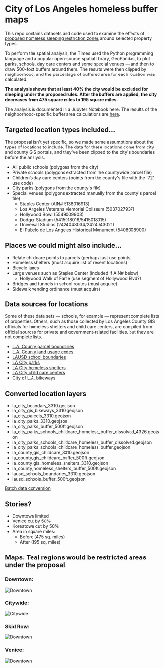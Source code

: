 # City of Los Angeles homeless buffer maps

This repo contains datasets and code used to examine the effects of [proposed homeless sleeping restriction zones](https://www.latimes.com/california/story/2019-08-22/homeless-sidewalk-sleeping-ban-restrictions-boise-case-shelter) around selected property types.

To perform the spatial analysis, the Times used the Python programming language and a popular open-source spatial library, GeoPandas, to plot parks, schools, day care centers and some special venues — and then to draw 500-foot buffers around them. The results were then clipped by neighborhood, and the percentage of buffered area for each location was calculated.

**The analysis shows that at least 40% the city would be excluded for sleeping under the proposed rules. After the buffers are applied, the city decreases from 475 square miles to 195 square miles.**

The analysis is documented in a Jupyter Notebook [here](https://nbviewer.jupyter.org/github/stiles/data/blob/master/la-city-homeless-buffer-maps/la-homeless-buffers.ipynb). The results of the neighborhood-specific buffer area calculations are [here](https://github.com/stiles/data/blob/master/la-city-homeless-buffer-maps/buffered/hood-breakdown.csv). 

## Targeted location types included...

The proposal isn't yet specific, so we made some assumptions about the types of locations to include. The data for these locations come from city and county GIS portals, and they've been clipped to the city's boundaries before the analysis. 


* All public schools (polygons from the city)
* Private schools (polygons extracted from the countywide parcel file)
* Children’s day care centers (points from the county's file with the '72' use code)
* City parks (polygons from the county's file)
* Special venues (polygons extracted manually from the county's parcel file)
  * Staples Center (AIN# 5138016913)
  * Los Angeles Veterans Memorial Coliseum (5037027937)
  * Hollywood Bowl (5549009903)
  * Dodger Stadium (5415018016/5415018015)
  * Universal Studios (2424043034/2424043021)
  * El Pubelo de Los Angeles Historical Monument (5408008900)

## Places we could might also include... 

* Relate childcare points to parcels (perhaps just use points)
* Homeless shelters (must acquire list of recent locations)
* Bicycle lanes
* Large venues such as Staples Center (included if AIN# below)
  * Hollywood Walk of Fame (use segment of Hollywood Blvd?)
* Bridges and tunnels in school routes (must acquire)
* Sidewalk vending ordinance (must acquire)

## Data sources for locations

Some of these data sets — schools, for example — represent complete lists of properties. Others, such as those collected by Los Angeles County GIS officials for homeless shelters and child care centers, are compiled from official sources for private and government-related facilities, but they are not complete lists. 

* [L.A. County parcel boundaries](https://permitting.gis.lacounty.gov/permitting/rest/services/energovDev/ViewableDev/MapServer/8)
* [L.A. County land usage codes](http://egis3.lacounty.gov/dataportal/wp-content/uploads/2009/12/usecodes-chart.pdf)
* [LAUSD school boundaries](https://maps.lacity.org/lahub/rest/services/LAUSD_Schools/MapServer/2)
* [LA City parks](https://maps.lacity.org/lahub/rest/services/Recreation_and_Parks_Department/MapServer/5)
* [LA City homeless shelters](https://public.gis.lacounty.gov/public/rest/services/LACounty_Dynamic/LMS_Data_Public/MapServer/158)
* [LA City child care centers](https://public.gis.lacounty.gov/public/rest/services/LACounty_Dynamic/LMS_Data_Public/MapServer/149)
* [City of L.A. bikeways](http://geohub.lacity.org/datasets/230abc621b144dbc96cca83d65bd454d_0)

## Converted location layers

* la_city_boundary_3310.geojson
* la_city_gis_bikeways_3310.geojson
* la_city_parcels_3310.geojson
* la_city_parks_3310.geojson
* la_city_parks_buffer_500ft.geojson
* la_city_parks_schools_childcare_homeless_buffer_dissolved_4326.geojson
* la_city_parks_schools_childcare_homeless_buffer_dissolved.geojson
* la_city_parks_schools_childcare_homeless_buffer.geojson
* la_county_gis_childcare_3310.geojson
* la_county_gis_childcare_buffer_500ft.geojson
* la_county_gis_homeless_shelters_3310.geojson
* la_county_homeless_shelters_buffer_500ft.geojson
* lausd_schools_boundaries_3310.geojson
* lausd_schools_buffer_500ft.geojson

[Batch data conversion](https://gist.github.com/stiles/1c4b46ef1ca5a8e9350b622aa8bc9110)

## Stories?

* Downtown limited
* Venice cut by 50%
* Koreatown cut by 50%
* Area in square miles: 
  * Before (475 sq. miles)
  * After (195 sq. miles)

## Maps: Teal regions would be restricted areas under the proposal.

### Downtown: 

![Downtown](https://raw.githubusercontent.com/stiles/data/master/la-city-homeless-buffer-maps/maps/downtown.png)

### Citywide: 

![Citywide](https://raw.githubusercontent.com/stiles/data/master/la-city-homeless-buffer-maps/maps/citywide.png)

### Skid Row: 

![Downtown](https://raw.githubusercontent.com/stiles/data/master/la-city-homeless-buffer-maps/maps/skid-row.png)

### Venice: 

![Downtown](https://raw.githubusercontent.com/stiles/data/master/la-city-homeless-buffer-maps/maps/venice.png)
